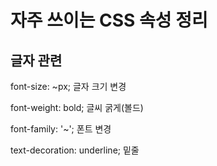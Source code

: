 # 자주 쓰이는 CSS 속성 정리

## 글자 관련
font-size: ~px;
글자 크기 변경

font-weight: bold;
글씨 굵게(볼드)

font-family: '~';
폰트 변경

text-decoration: underline;
밑줄